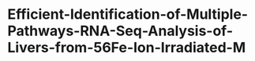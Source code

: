 # Efficient-Identification-of-Multiple-Pathways-RNA-Seq-Analysis-of-Livers-from-56Fe-Ion-Irradiated-M